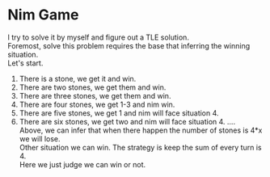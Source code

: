 #   Nim Game
I try to solve it by myself and figure out a TLE solution.<br/>
Foremost, solve this problem requires the base that inferring the winning situation.<br/>
Let's start.<br/>
1. There is a stone, we get it and win.
2. There are two stones, we get them and win.
3. There are three stones, we get them and win.
4. There are four stones, we get 1-3 and nim win.
5. There are five stones, we get 1 and nim will face situation 4.
6. There are six stones, we get two and nim will face situation 4.
....<br/>
Above, we can infer that when there happen the number of stones is 4*x we will lose.<br/>
Other situation we can win. The strategy is keep the sum of every turn is 4.<br/>
Here we just judge we can win or not.